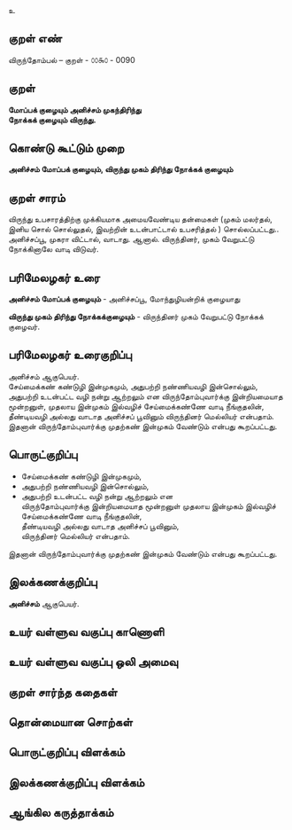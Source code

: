 உ

## குறள் எண் 


விருந்தோம்பல் – குறள் - ௦௦௯௦ - 0090  

## குறள் 

**மோப்பக் குழையும் அனிச்சம் முகந்திரிந்து  
நோக்கக் குழையும் விருந்து.** 

## கொண்டு கூட்டும் முறை

**அனிச்சம் மோப்பக் குழையும், விருந்து முகம் திரிந்து நோக்கக் குழையும்**

## குறள் சாரம் 

விருந்து உபசாரத்திற்கு முக்கியமாக அமையவேண்டிய தன்மைகள் (முகம் மலர்தல், இனிய சொல் சொல்லுதல், இவற்றின் உடன்பாட்டால் உபசரித்தல் ) சொல்லப்பட்டது..  
அனிச்சப்பூ, முகரா விட்டால், வாடாது. ஆனால். விருந்தினர், முகம் வேறுபட்டு நோக்கினாலே வாடி விடுவர்.  

## பரிமேலழகர் உரை

**அனிச்சம் மோப்பக் குழையும்** - அனிச்சப்பூ, மோந்துழியன்றிக் குழையாது  

**விருந்து முகம் திரிந்து நோக்கக்குழையும்** - விருந்தினர் முகம் வேறுபட்டு நோக்கக் குழைவர்.  

## பரிமேலழகர் உரைகுறிப்பு   

அனிச்சம் ஆகுபெயர்.  
சேய்மைக்கண் கண்டுழி இன்முகமும், அதுபற்றி நண்ணியவழி இன்சொல்லும், அதுபற்றி உடன்பட்ட வழி நன்று ஆற்றலும் என விருந்தோம்புவார்க்கு இன்றியமையாத மூன்றனுள், முதலாய இன்முகம் இல்வழிச் சேய்மைக்கண்ணே வாடி நீங்குதலின், தீண்டியவழி அல்லது வாடாத அனிச்சப் பூவினும் விருந்தினர் மெல்லியர் என்பதாம்.  
இதனான் விருந்தோம்புவார்க்கு முதற்கண் இன்முகம் வேண்டும் என்பது கூறப்பட்டது.  

## பொருட்குறிப்பு 

* சேய்மைக்கண் கண்டுழி இன்முகமும்,  
* அதுபற்றி நண்ணியவழி இன்சொல்லும்,  
* அதுபற்றி உடன்பட்ட வழி நன்று ஆற்றலும் என  
விருந்தோம்புவார்க்கு இன்றியமையாத மூன்றனுள் முதலாய இன்முகம் இல்வழிச்  
சேய்மைக்கண்ணே வாடி நீங்குதலின்,  
தீண்டியவழி அல்லது வாடாத அனிச்சப் பூவினும்,  
விருந்தினர் மெல்லியர் என்பதாம். 

இதனான் விருந்தோம்புவார்க்கு 
முதற்கண் இன்முகம் வேண்டும் என்பது கூறப்பட்டது. 

## இலக்கணக்குறிப்பு  

**அனிச்சம்** ஆகுபெயர். 

## உயர் வள்ளுவ வகுப்பு காணொளி


## உயர் வள்ளுவ வகுப்பு ஒலி அமைவு 

 
## குறள் சார்ந்த கதைகள் 


## தொன்மையான சொற்கள்


## பொருட்குறிப்பு விளக்கம்


## இலக்கணக்குறிப்பு விளக்கம்


## ஆங்கில கருத்தாக்கம் 


